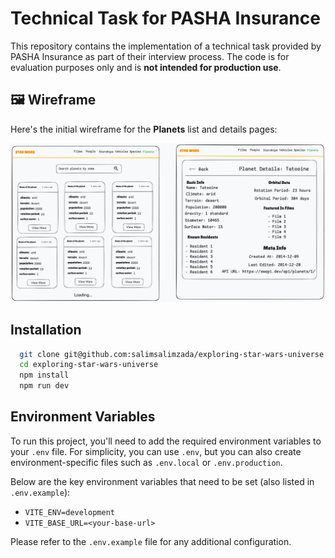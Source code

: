 # Technical Task for PASHA Insurance

This repository contains the implementation of a technical task provided by PASHA Insurance as part of their interview process. The code is for evaluation purposes only and is **not intended for production use**.

## 🖼️ Wireframe

Here's the initial wireframe for the **Planets** list and details pages:

![Wireframe](./src/assets/planet-page-wireframe.png)

## Installation

```bash
  git clone git@github.com:salimsalimzada/exploring-star-wars-universe.git
  cd exploring-star-wars-universe
  npm install
  npm run dev
```

## Environment Variables

To run this project, you'll need to add the required environment variables to your `.env` file. For simplicity, you can use `.env`, but you can also create environment-specific files such as `.env.local` or `.env.production`.

Below are the key environment variables that need to be set (also listed in `.env.example`):

- `VITE_ENV=development`
- `VITE_BASE_URL=<your-base-url>`

Please refer to the `.env.example` file for any additional configuration.
